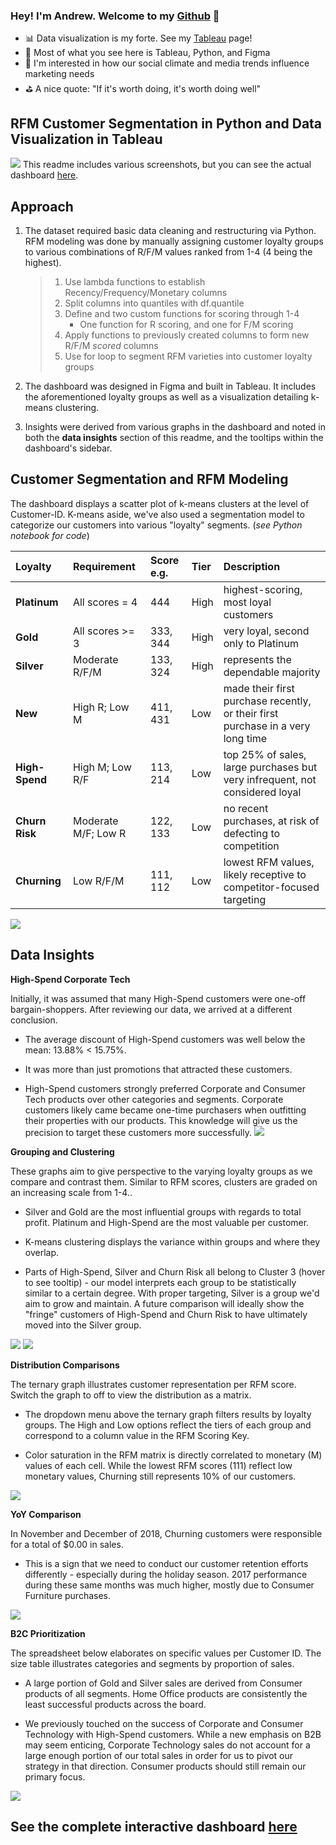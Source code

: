 ### Hey! I'm Andrew. Welcome to my [Github] 👋

- 📊 Data visualization is my forte. See my [Tableau] page! 
- 🚀 Most of what you see here is Tableau, Python, and Figma
- 🧠 I'm interested in how our social climate and media trends influence marketing needs
- ⛳ A nice quote: "If it's worth doing, it's worth doing well"

## RFM Customer Segmentation in Python and Data Visualization in Tableau

![](Dashboard_Screenshots/central_overview.png)
This readme includes various screenshots, but you can see the actual dashboard [here].

## Approach
1. The dataset required basic data cleaning and restructuring via Python. RFM modeling was done by manually assigning customer loyalty groups to various combinations of R/F/M values ranked from 1-4 (4 being the highest).
 
    >   1. Use lambda functions to establish Recency/Frequency/Monetary columns
    >   2. Split columns into quantiles with df.quantile
    >   3. Define and two custom functions for scoring through 1-4
    >       - One function for R scoring, and one for F/M scoring
    >   4. Apply functions to previously created columns to form new R/F/M *scored* columns
    >   5. Use for loop to segment RFM varieties into customer loyalty groups
2. The dashboard was designed in Figma and built in Tableau. It includes the aforementioned loyalty groups as well as a visualization detailing k-means clustering.
3. Insights were derived from various graphs in the dashboard and noted in both the **data insights** section of this readme, and the tooltips within the dashboard's sidebar.

## Customer Segmentation and RFM Modeling

The dashboard displays a scatter plot of k-means clusters at the level of Customer-ID. K-means aside, we've also used a segmentation model to categorize our customers into various "loyalty" segments. (*see Python notebook for code*)

| Loyalty | Requirement | Score e.g. | Tier | Description |
| :--------- | :--------- | :--------- | :--------- | :--------- |
| **Platinum** | All scores = 4 | 444 | High | highest-scoring, most loyal customers
| **Gold** | All scores >= 3 | 333, 344 | High | very loyal, second only to Platinum
| **Silver** | Moderate R/F/M | 133, 324 | High | represents the dependable majority
| **New** | High R; Low M | 411, 431 | Low | made their first purchase recently, or their first purchase in a very long time
| **High-Spend** | High M; Low R/F | 113, 214 | Low | top 25% of sales, large purchases but very infrequent, not considered loyal
| **Churn Risk** | Moderate M/F; Low R | 122, 133 | Low | no recent purchases, at risk of defecting to competition
| **Churning** | Low R/F/M | 111, 112 | Low | lowest RFM values, likely receptive to competitor-focused targeting

![](Dashboard_Screenshots/loyalty_groups_16x9.png)


## Data Insights

**High-Spend Corporate Tech**

Initially, it was assumed that many High-Spend customers were one-off bargain-shoppers. 
After reviewing our data, we arrived at a different conclusion. 

- The average discount of High-Spend customers was well below the mean: 13.88% < 15.75%. 

- It was more than just promotions that attracted these customers.

- High-Spend customers strongly preferred Corporate and Consumer Tech products over other categories and segments. Corporate customers likely came became one-time purchasers when outfitting their properties with our products. This knowledge will give us the precision to target these customers more successfully.
![](Dashboard_Screenshots/kpi_grid.png)


**Grouping and Clustering**

These graphs aim to give perspective to the varying loyalty groups as we compare and contrast them. Similar to RFM scores, clusters are graded on an increasing scale from 1-4..

- Silver and Gold are the most influential groups with regards to total profit. Platinum and High-Spend are the most valuable per customer.

- K-means clustering displays the variance within groups and where they overlap. 

- Parts of High-Spend, Silver and Churn Risk all belong to Cluster 3 (hover to see tooltip) - our model interprets each group to be statistically similar to a certain degree. With proper targeting, Silver is a group we'd aim to grow and maintain. A future comparison will ideally show the "fringe" customers of High-Spend and Churn Risk to have ultimately moved into the Silver group. 

![](Dashboard_Screenshots/kmeans_clustering.png)
![](Dashboard_Screenshots/highspend_cust.png)


**Distribution Comparisons**

The ternary graph illustrates customer representation per RFM score.
Switch the graph to off to view the distribution as a matrix.

- The dropdown menu above the ternary graph filters results by loyalty groups. The High and Low options reflect the tiers of each group and correspond to a column value in the RFM Scoring Key.

- Color saturation in the RFM matrix is directly correlated to monetary (M) values of each cell. While the lowest RFM scores (111) reflect low monetary values, Churning still represents 10% of our customers.

![](Dashboard_Screenshots/matrix_ternary.png)


**YoY Comparison**

In November and December of 2018, Churning customers were responsible for a total of $0.00 in sales.

- This is a sign that we need to conduct our customer retention efforts differently - especially during the holiday season. 2017 performance during these same months was much higher, mostly due to Consumer Furniture purchases.

![](Dashboard_Screenshots/sales_distribution.png)


**B2C Prioritization**

The spreadsheet below elaborates on specific values per Customer ID.
The size table illustrates categories and segments by proportion of sales.

- A large portion of Gold and Silver sales are derived from Consumer products of all segments. Home Office products are consistently the least successful products across the board.

- We previously touched on the success of Corporate and Consumer Technology with High-Spend customers. While a new emphasis on B2B may seem enticing, Corporate Technology sales do not account for a large enough portion of our total sales in order for us to pivot our strategy in that direction. Consumer products should still remain our primary focus.

![](Dashboard_Screenshots/segment_details.png)


## See the complete interactive dashboard [here]

</details>

[Tableau]: https://public.tableau.com/app/profile/andrew.bruening
[Github]: https://github.com/andrewbruening 
[dashboard]: https://public.tableau.com/app/profile/andrew.bruening/viz/SampleSuperstoreRFMCustomerSegmentation/CentralDB
[here]: https://public.tableau.com/app/profile/andrew.bruening/viz/SampleSuperstoreRFMCustomerSegmentation/CentralDB
